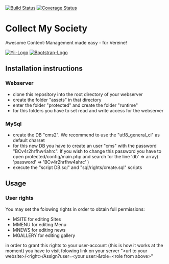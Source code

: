 [![Build Status](https://travis-ci.org/mrbirne/CMS.svg?branch=master)](https://travis-ci.org/mrbirne/CMS)
[![Coverage Status](https://coveralls.io/repos/mrbirne/CMS/badge.png?branch=master)](https://coveralls.io/r/mrbirne/CMS?branch=master)
# Collect My Society
Awesome Content-Management made easy - für Vereine!

[![Yii-Logo](http://static.yiiframework.com/css/img/logo.png)](http://www.yiiframework.com/)
[![Bootstrap-Logo](http://www.omarketingo.com/img/logos/bootstrap.png)](http://getbootstrap.com/)

## Installation instructions

### Webserver
- clone this repository into the root directory of your webserver
- create the folder "assets" in that directory
- enter the folder "protected" and create the folder "runtime" 
- for this folders you have to set read and write access for the webserver

### MySql
- create the DB "cms2". We recommend to use the "utf8_general_ci" as default charset 
- for this new DB you have to create an user "cms" with the password "BCv4r2hrfhw4ahrc". If you wish to change this password you have to open protected/config/main.php and search for the line 'db' => array( 'password' => 'BCv4r2hrfhw4ahrc' )
- execute the "script DB.sql" and "sql/rights/create.sql" scripts

## Usage

### User rights
You may set the folowing rights in order to obtain full permissions:
- MSITE for editing Sites
- MMENU for editing Menu
- MNEWS for editing news
- MGALLERY for editing gallery

in order to grant this rights to your user-account (this is how it works at the moment) you have to visit folowing link on your server "\<url to your website\>/\<right\>/Assign?user=\<your user\>&role=\<role from above\>"
